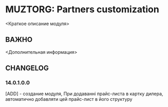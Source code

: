 # MUZTORG: Partners customization

<Краткое описание модуля>

## ВАЖНО

<Дополнительная информация>

## CHANGELOG
### 14.0.1.0.0
[ADD] - создание модуля, При додаванні прайс-листа в картку дилера, автоматично добавляти цей прайс-лист в його структуру
